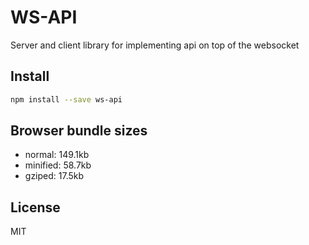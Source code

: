 # WS-API

Server and client library for implementing api on top of the websocket

## Install

```bash
npm install --save ws-api
```

## Browser bundle sizes

- normal: 149.1kb
- minified: 58.7kb
- gziped: 17.5kb

## License

MIT
